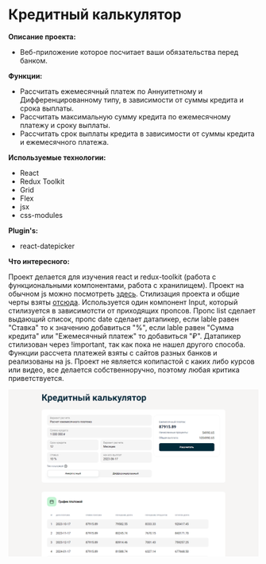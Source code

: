 # Кредитный калькулятор

**Описание проекта:**

- Веб-приложение которое посчитает ваши обязательства перед банком.

**Функции:**

- Рассчитать ежемесячный платеж по Аннуитетному и Дифференцированному типу, в зависимости от суммы кредита и срока выплаты.
- Рассчитать максимальную сумму кредита по ежемесячному платежу и сроку выплаты.
- Рассчитать срок выплаты кредита в зависимости от суммы кредита и ежемесячного платежа.

**Используемые технологии:**

- React
- Redux Toolkit
- Grid
- Flex
- jsx
- css-modules

**Plugin's:**

- react-datepicker

**Что интересного:**

Проект делается для изучения react и redux-toolkit (работа с функциональными компонентами, работа с хранилищем).
Проект на обычном js можно посмотреть [здесь](https://github.com/anattok/calculator).
Стилизация проекта и общие черты взяты [отсюда](https://www.sravni.ru/kredity/kalkuljator/).
Используется один компонент Input, который стилизуется в зависимотсти от приходящих пропсов.
Пропс list сделает выдающий список, пропс date сделает датапикер, если lable равен "Ставка" то к значению добавиться "%", если lable равен "Сумма кредита" или "Ежемесячный платеж" то добавиться "₽".
Датапикер стилизован через !important, так как пока не нашел другого способа.
Функции рассчета платежей взяты с сайтов разных банков и реализованы на js.
Проект не является копипастой с каких либо курсов или видео, все делается собственноручно, поэтому любая критика приветствуется.

![Картинка](https://raw.githubusercontent.com/anattok/calculator/master/pic.png)
